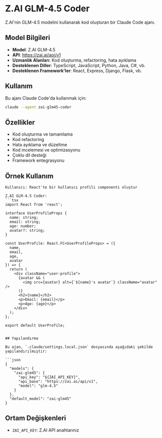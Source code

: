 # Z.AI GLM-4.5 Coder

Z.AI'nin GLM-4.5 modelini kullanarak kod oluşturan bir Claude Code ajanı.

## Model Bilgileri

- **Model**: Z.AI GLM-4.5
- **API**: https://zai.ai/api/v1
- **Uzmanlık Alanları**: Kod oluşturma, refactoring, hata ayıklama
- **Desteklenen Diller**: TypeScript, JavaScript, Python, Java, C#, vb.
- **Desteklenen Framework'ler**: React, Express, Django, Flask, vb.

## Kullanım

Bu ajanı Claude Code'da kullanmak için:

```bash
claude --agent zai-glm45-coder
```

## Özellikler

- Kod oluşturma ve tamamlama
- Kod refactoring
- Hata ayıklama ve düzeltme
- Kod incelemesi ve optimizasyonu
- Çoklu dil desteği
- Framework entegrasyonu

## Örnek Kullanım

```
Kullanıcı: React'te bir kullanıcı profili componenti oluştur

Z.AI GLM-4.5 Coder:
```tsx
import React from 'react';

interface UserProfileProps {
  name: string;
  email: string;
  age: number;
  avatar?: string;
}

const UserProfile: React.FC<UserProfileProps> = ({ 
  name, 
  email, 
  age, 
  avatar 
}) => {
  return (
    <div className="user-profile">
      {avatar && (
        <img src={avatar} alt={`${name}'s avatar`} className="avatar" />
      )}
      <h2>{name}</h2>
      <p>Email: {email}</p>
      <p>Age: {age}</p>
    </div>
  );
};

export default UserProfile;
```
```

## Yapılandırma

Bu ajan, `.claude/settings.local.json` dosyasında aşağıdaki şekilde yapılandırılmıştır:

```json
{
  "models": {
    "zai-glm45": {
      "api_key": "${ZAI_API_KEY}",
      "api_base": "https://zai.ai/api/v1",
      "model": "glm-4.5"
    }
  },
  "default_model": "zai-glm45"
}
```

## Ortam Değişkenleri

- `ZAI_API_KEY`: Z.AI API anahtarınız